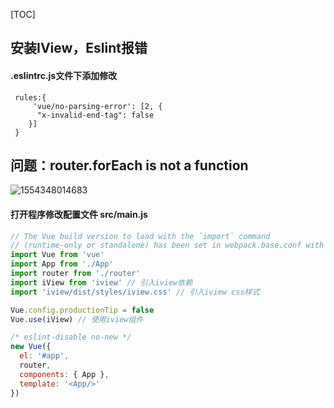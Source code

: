 [TOC]
## 安装IView，Eslint报错

#### .eslintrc.js文件下添加修改

```
 rules:{
     'vue/no-parsing-error': [2, {
      "x-invalid-end-tag": false
    }]
 }
```

## 问题：router.forEach is not a function

![1554348014683](C:\Users\Administrator\AppData\Roaming\Typora\typora-user-images\1554348014683.png)

#### 打开程序修改配置文件 src/main.js

```js
// The Vue build version to load with the `import` command
// (runtime-only or standalone) has been set in webpack.base.conf with an alias.
import Vue from 'vue'
import App from './App'
import router from './router'
import iView from 'iview' // 引入iview依赖
import 'iview/dist/styles/iview.css' // 引入iview css样式

Vue.config.productionTip = false
Vue.use(iView) // 使用iview组件 

/* eslint-disable no-new */
new Vue({
  el: '#app',
  router,
  components: { App },
  template: '<App/>'
})
```

